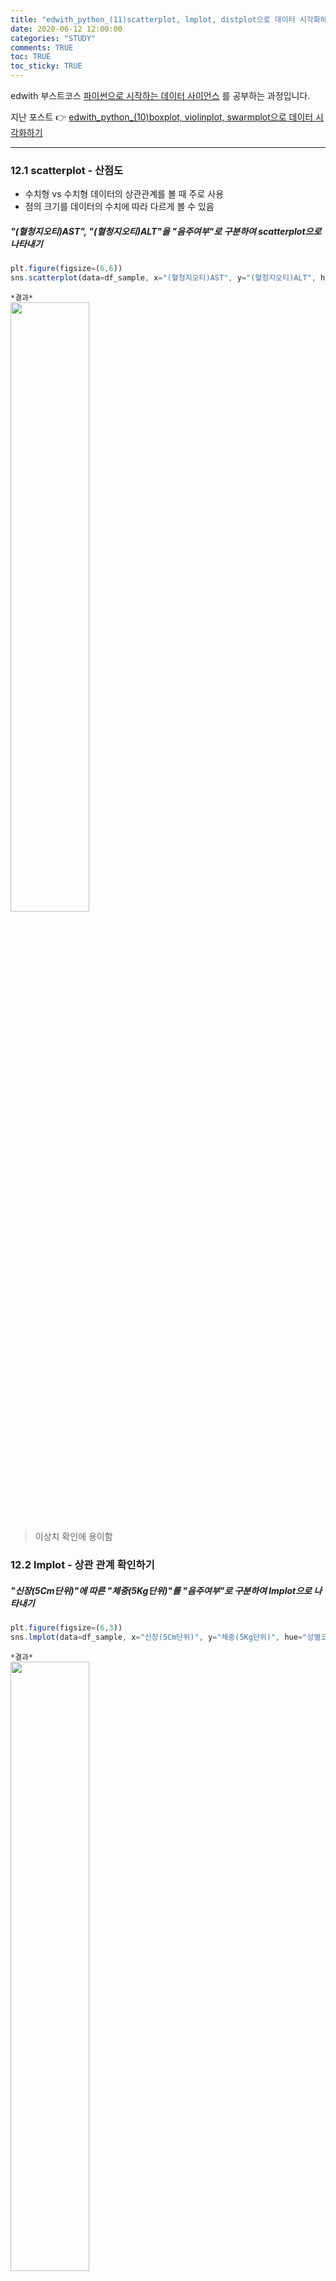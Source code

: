 ```yaml
---
title: "edwith_python_(11)scatterplot, lmplot, distplot으로 데이터 시각화하기"
date: 2020-06-12 12:00:00
categories: "STUDY"
comments: TRUE
toc: TRUE
toc_sticky: TRUE
---
```


edwith 부스트코스 [파이썬으로 시작하는 데이터 사이언스](https://www.edwith.org/boostcourse-ds-510/joinLectures/28137) 를 공부하는 과정입니다.    
  
지난 포스트 :point_right: [edwith_python_(10)boxplot, violinplot, swarmplot으로 데이터 시각화하기](https://masunii.github.io/study/edwith_%EA%B1%B4%EA%B0%95%EB%8D%B0%EC%9D%B4%ED%84%B0(5)/)  

--------------------------------------------------------

### 12.1 scatterplot - 산점도   
* 수치형 vs 수치형 데이터의 상관관계를 볼 때 주로 사용    
* 점의 크기를 데이터의 수치에 따라 다르게 볼 수 있음    


##### "(혈청지오티)AST", "(혈청지오티)ALT"을 "음주여부"로 구분하여 scatterplot으로 나타내기
```javascript
plt.figure(figsize=(6,6))
sns.scatterplot(data=df_sample, x="(혈청지오티)AST", y="(혈청지오티)ALT", hue="음주여부", size="체중(5Kg단위)")
```

`*결과*`  
<img src = "https://user-images.githubusercontent.com/50826051/84472540-4afdc780-acc2-11ea-9946-6a42f7a81bf3.png" width="50%">  

> 이상치 확인에 용이함  


### 12.2 lmplot - 상관 관계 확인하기  
##### "신장(5Cm단위)"에 따른 "체중(5Kg단위)"를 "음주여부"로 구분하여 lmplot으로 나타내기
```javascript
plt.figure(figsize=(6,3))
sns.lmplot(data=df_sample, x="신장(5Cm단위)", y="체중(5Kg단위)", hue="성별코드", col="음주여부")
```  

`*결과*`  
<img src = "https://user-images.githubusercontent.com/50826051/84472631-826c7400-acc2-11ea-93a3-6ade9f7b96f3.png" width="50%">  

> 신장과 체중은 양의 상관관계를 가지며, 남성이 여성보다 더 강한 상관관계를 보임.  
남성의 경우, 음주를 하는 사람이 더 강한 상관관계를 보임.  

##### lmplot으로 "수축기혈압", "이완기혈압"을 "음주여부"로 구분하여 나타내기
```javascript
sns.lmplot(data=df_sample, x="수축기혈압", y="이완기혈압", hue="음주여부")
```

`*결과*`  
<img src = "https://user-images.githubusercontent.com/50826051/84472695-a16b0600-acc2-11ea-9d22-1fd0adf693b7.png" width="50%">  

> 수축기혈압과 이완기혈압은 양의 상관관계를 가지고, 음주를 하는 사람에게 더 강한 상관관계를 가짐

##### "(혈청지오티)AST", "(혈청지오티)ALT"를 "음주여부"로 구분하여 lmplot으로 나타내기
```javascript
sns.lmplot(data=df_sample, x="(혈청지오티)AST", y="(혈청지오티)ALT", hue="음주여부")
```
`*결과*`  
<img src = "https://user-images.githubusercontent.com/50826051/84472758-c3648880-acc2-11ea-9de8-8028e1b257c7.png" width="50%">  

### 12.3 이상치 다루기

* 이상치가 있으면 데이터가 자세히 보이지 않거나, 이상치로 인해 회귀선이 달라지기도 함  
* 시각화를 통해 찾은 이상치를 제거하거나, 이상치만 따로 모아서 확인하기  

##### "(혈청지오티)AST"와 "(혈청지오티)ALT"가 400 미만인 값만 데이터프레임 형태로 추출하여 df_ASLT 변수에 담기
```javascript
df_ASLT = df_sample[(df_sample["(혈청지오티)AST"] < 400) & (df_sample["(혈청지오티)ALT"] < 400)]
```  
##### 이상치를 제거한 "(혈청지오티)AST"와 "(혈청지오티)ALT" 를 "음주여부"로 구분하여 lmplot으로 나타내기
```javascript
sns.lmplot(data=df_ASLT, x="(혈청지오티)AST", y="(혈청지오티)ALT", hue="음주여부") 
```

`*결과*`  
<img src = "https://user-images.githubusercontent.com/50826051/84472844-f27afa00-acc2-11ea-94a1-3e4c410ac155.png" width="50%">  

##### "(혈청지오티)AST" 또는 "(혈청지오티)ALT"가 400 이상인 값만 데이터프레임 형태로 추출하여 df_ASLT_high 변수에 담기
```javascript
df_ASLT_high = df[(df["(혈청지오티)AST"] >= 400) | (df["(혈청지오티)ALT"] >= 400)]
```
> '|' : 또는  

##### 위에서 구한 df_ASLT_high 데이터 프레임에 담겨진 혈청지오티가 높은 데이터만 따로 확인하기
```javascript
sns.lmplot(data=df_ASLT_high, x="(혈청지오티)AST", y="(혈청지오티)ALT", hue="음주여부") 
```

`*결과*`  
<img src = "https://user-images.githubusercontent.com/50826051/84472926-1cccb780-acc3-11ea-8c16-cadeb2e49e64.png" width="50%">  

### 12.4 distplot

##### distplot은 결측치가 있으면 그래프를 그릴 수 없음. 결측치를 제거한 데이터프레임을 변수로 지정
```javascript
df_chol = df[df["총콜레스테롤"].notnull()]
```
##### "총콜레스테롤"에 따른 distplot 나타내기
```javascript
sns.distplot(df_chol["총콜레스테롤"])
```

`*결과*`  
<img src = "https://user-images.githubusercontent.com/50826051/84472980-3cfc7680-acc3-11ea-9726-7bc46ea8e228.png" width="50%">  

> distplot을 사용하면 첨도와 왜도를 확인할 수 있음  
첨도: 분포의 꼬리부분의 길이와 중앙부분의 뾰족함에 대한 정보를 제공하는 통계량(정규분포는 첨도=0)  
왜도: 분포의 비대칭도를 나타내는 통계량(정규분포는 왜도 = 0)  
현재 총콜레스테롤에 이상치값이 있어서 왼쪽에 쏠려서 그래프가 나타남  


##### "음주여부"가 1인 값에 대한 "총콜레스테롤"을 distplot으로 나타내기
```javascript
sns.distplot(df_sample.loc[df["총콜레스테롤"].notnull() & (df_sample["음주여부"] == 1), "총콜레스테롤"])
```  
`*결과*`  
<img src = "https://user-images.githubusercontent.com/50826051/84473044-59001800-acc3-11ea-8bb6-fabc19199b61.png" width="50%">  

##### "음주여부"가 0인 값에 대한 "총콜레스테롤"을 distplot으로 나타내기
```javascript
sns.distplot(df_sample.loc[df_sample["총콜레스테롤"].notnull() & (df_sample["음주여부"] == 0), "총콜레스테롤"])
```

`*결과*`  
<img src = "https://user-images.githubusercontent.com/50826051/84473116-7339f600-acc3-11ea-8cca-fbba638045c8.png" width="50%">  


##### "음주여부" 값에 대한 "총콜레스테롤"을 하나의 kdeplot으로 나타내기
```javascript
plt.axvline(df_sample["총콜레스테롤"].mean(), linestyle=":")
sns.kdeplot(df_sample.loc[df_sample["총콜레스테롤"].notnull() & (df_sample["음주여부"] == 1), "총콜레스테롤"], label="음주 중")
sns.kdeplot(df_sample.loc[df_sample["총콜레스테롤"].notnull() & (df_sample["음주여부"] == 0), "총콜레스테롤"], label="음주 안 함")
```

`*결과*`  
<img src = "https://user-images.githubusercontent.com/50826051/84473183-8fd62e00-acc3-11ea-90c4-6d725746603f.png" width="50%">  

##### "음주여부" 값에 대한 "감마지티피"을 하나의 kdeplot으로 나타내기
```javascript
plt.axvline(df_sample["감마지티피"].mean(), linestyle=":")
sns.kdeplot(df_sample.loc[df_sample["감마지티피"].notnull() & (df_sample["음주여부"] == 1), "감마지티피"], label="음주 중")
sns.kdeplot(df_sample.loc[df_sample["감마지티피"].notnull() & (df_sample["음주여부"] == 0), "감마지티피"], label="음주 안 함")
```

`*결과*`  
<img src = "https://user-images.githubusercontent.com/50826051/84473235-a7151b80-acc3-11ea-9a01-bb4d77c6e097.png" width="50%">  

> 음주 하지 않는 사람들의 첨도가 더 크게 나타남  

.  
.  
다음 포스트 :point_right: [edwith_python_(12)K-beauty 판매 데이터 살펴보기](https://masunii.github.io/study/edwith_K-beauty(1)/)  


